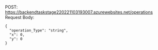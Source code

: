 POST: https://backendtaskstage220221103193007.azurewebsites.net/operations
\
Request Body:
```
{
  "operation_Type": "string",
  "x": 0,
  "y": 0
}
```
